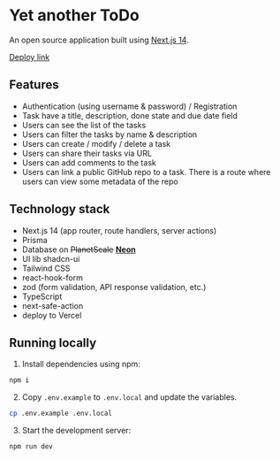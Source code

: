 # Yet another ToDo

An open source application built using [Next.js 14](https://nextjs.org/).

[Deploy link](https://nextjs-14-todo.vercel.app/)

## Features

- Authentication (using username & password) / Registration
- Task have a title, description, done state and due date field
- Users can see the list of the tasks
- Users can filter the tasks by name & description
- Users can create / modify / delete a task
- Users can share their tasks via URL
- Users can add comments to the task
- Users can link a public GitHub repo to a task. There is a route where users can view some metadata of the repo

## Technology stack

- Next.js 14 (app router, route handlers, server actions)
- Prisma
- Database on ~~PlanetScale~~ **[Neon](https://neon.tech/)**
- UI lib shadcn-ui
- Tailwind CSS
- react-hook-form
- zod (form validation, API response validation, etc.)
- TypeScript
- next-safe-action
- deploy to Vercel

## Running locally

1. Install dependencies using npm:

```sh
npm i
```

2. Copy `.env.example` to `.env.local` and update the variables.

```sh
cp .env.example .env.local
```

3. Start the development server:

```sh
npm run dev
```
